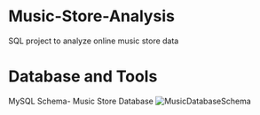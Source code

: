 # Music-Store-Analysis
SQL project to analyze online music store data
# Database and Tools
MySQL
Schema- Music Store Database
![MusicDatabaseSchema](https://github.com/SachinChaurasiya/Music-Store-Analysis/assets/140227263/e7011e6b-7e67-43eb-a763-1222d7cb6d0d)

